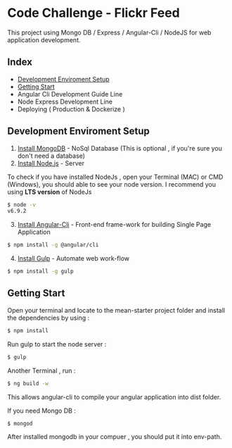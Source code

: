 # Code Challenge - Flickr Feed

This project using Mongo DB / Express / Angular-Cli / NodeJS for web application development. 



## Index 

  * [Development Enviroment Setup](#development-enviroment-setup)
  * [Getting Start](#getting-start)
  * Angular Cli Development Guide Line
  * Node Express Development Line
  * Deploying ( Production & Dockerize )


## Development Enviroment Setup

1. [Install MongoDB](https://www.mongodb.com/) - NoSql Database (This is optional , if you're sure you don't need a database)
2. [Install Node.js](https://nodejs.org) - Server 

To check if you have installed NodeJs , open your Terminal (MAC) or CMD (Windows), you should able to see your node version.
I recommend you using **LTS version** of NodeJs
```sh
$ node -v
v6.9.2
```

3. [Install Angular-Cli](https://github.com/angular/angular-cli) - Front-end frame-work for building Single Page Application

```sh
$ npm install -g @angular/cli
```

4. [Install Gulp](https://gulpjs.com/) - Automate web work-flow 

```sh
$ npm install -g gulp
```

## Getting Start 

Open your terminal and locate to the mean-starter project folder and install the dependencies by using : 
```sh
$ npm install 
```

Run gulp to start the node server : 
```sh
$ gulp
```

Another Terminal , run : 
```sh
$ ng build -w
```
This allows angular-cli to compile your angular application into dist folder. 

If you need Mongo DB : 
```sh
$ mongod
```
After installed mongodb in your compuer , you should put it into env-path. 




